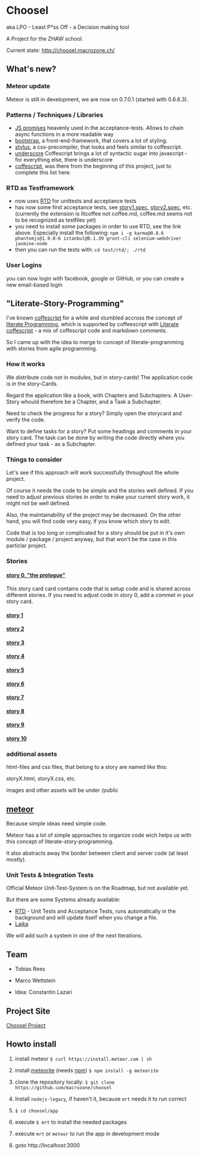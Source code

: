 # Choosel

aka LPO - Least P*ss Off - a Decision making tool

A Project for the ZHAW school.

Current state: http://choosel.macrozone.ch/

## What's new?

### Meteor update
Meteor is still in development, we are now on 0.7.0.1 (started with 0.6.6.3).

### Patterns / Techniques / Libraries
- [JS promises](http://blog.parse.com/2013/01/29/whats-so-great-about-javascript-promises/) heavenly used in the acceptance-tests. Allows to chain async functions in a more readable way
- [bootstrap](http://getbootstrap.com/), a front-end-framework, that covers a lot of styling.
- [stylus](http://learnboost.github.io/stylus/), a css-precompiler, that looks and feels similar to coffescript. 
- [underscore](http://underscorejs.org/) Coffescript brings a lot of syntactic sugar into javascript - for everything else, there is underscore
- [coffescript](http://coffeescript.org/), was there from the beginning of this project, just to complete this list here.

### RTD as Testframework
- now uses [RTD](http://xolvio.github.io/rtd/) for unittests and acceptance tests
- has now some first acceptance tests, see [story1.spec](test/acceptance/story1.spec.litcoffee),  [story2.spec](test/acceptance/story2.spec.litcoffee), etc. (currently the extension is litcoffee not coffee.md, coffee.md seems not to be recognized as testfiles yet)
- you need to install some packages in order to use RTD, see the link above. Especially install the following:
`npm i -g karma@0.8.6 phantomjs@1.9.0-6 istanbul@0.1.39 grunt-cli selenium-webdriver jasmine-node`
- then you can run the tests with:
`cd test/rtd/;
./rtd`

### User Logins
you can now login with facebook, google or GitHub, or you can create a new email-based login


## "Literate-Story-Programming"

I've known [coffescript](http://coffeescript.org/) for a while and stumbled accross the concept of
[literate Programming](http://de.wikipedia.org/wiki/Literate_programming), 
which is supported by coffeescript with 
[Literate coffescript](http://coffeescript.org/#literate) - a mix of coffescript code and markdown comments.

So I came up with the idea to merge to concept of literate-programming with stories from agile programming.

### How it works

We distribute code not in modules, but in story-cards! The application code is *in* the story-Cards.

Regard the application like a book, with Chapters and Subchapters. A User-Story whould therefore be a Chapter, 
and a Task a Subchapter.

Need to check the progress for a story? Simply open the storycard and verify the code.

Want to define tasks for a story? Put some headings and comments in your story card. 
The task can be done by writing the code directly where you defined your task - as a Subchapter.

### Things to consider
Let's see if this approach will work successfully throughout the whole project. 

Of course it needs the code to be simple and the stories well defined. 
If you need to adjust previous stories in order to make your current story work, it might not be well defined.

Also, the maintainability of the project may be decreased. On the other hand, you will find
code very easy, if you know which story to edit.

Code that is too long or complicated for a story should be put in it's own module / package / project anyway, 
but that won't be the case in this particlar project.

### Stories
#### [story 0, "the prologue"](app/story0.coffee.md) 
This story card card contains code that is setup code and is shared across different stories. 
If you need to adjust code in story 0, add a commet in your story card.


#### [story 1](app/story1.coffee.md) 

#### [story 2](app/story2.coffee.md) 

#### [story 3](app/story3.coffee.md) 

#### [story 4](app/story4.coffee.md) 

#### [story 5](app/story5.coffee.md) 

#### [story 6](app/story6.coffee.md) 

#### [story 7](app/story7.coffee.md) 

#### [story 8](app/story8.coffee.md) 

#### [story 9](app/story9.coffee.md) 

#### [story 10](app/story10.coffee.md) 


### additional assets
html-files and css files, that belong to a story are named like this:

storyX.html, storyX.css, etc.

images and other assets will be under /public

## [meteor](http://www.meteor.com/)
Because simple ideas need simple code.

Meteor has a lot of simple approaches to organize code wich helps us with this concept of literate-story-programming. 

It also abstracts away the border between client and server code (at least mostly). 

### Unit Tests & Integration Tests

Official Meteor Unit-Test-System is on the Roadmap, but not available yet.

But there are some Systems already available:

- [RTD](http://xolvio.github.io/rtd/) - Unit Tests and Acceptance Tests, 
runs automatically in the background and will update itself when you change a file.
- [Laika](http://arunoda.github.io/laika/)

We will add such a system in one of the next Iterations.

## Team

* Tobias Rees

* Marco Wettstein

* Idea: Constantin Lazari 

## Project Site

[Choosel Project](https://projects.zoho.com/portal/zhawrees/newlogin.do?newlogin=true#dashboard/642855000000015005)


## Howto install

1. install meteor
`$ curl https://install.meteor.com | sh`

2. install [meteorite](http://oortcloud.github.io/meteorite/) (needs [npm](https://npmjs.org/))
`$ npm install -g meteorite`

2. clone the repository locally: 
`$ git clone https://github.com/macrozone/choosel`

3. Install `nodejs-legacy`, if haven't it, because `mrt` needs it to run correct

4. `$ cd choosel/app`

5. execute `$ mrt` to install the needed packages

6. execute `mrt` or `meteor` to run the app in development mode

7. goto http://localhost:3000



